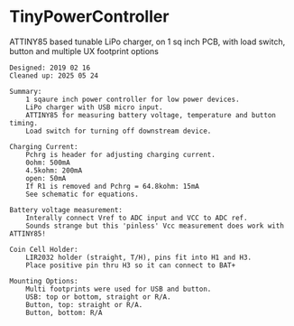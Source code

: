 # TinyPowerController
ATTINY85 based tunable LiPo charger, on 1 sq inch PCB, with load switch, button and multiple UX footprint options 

	Designed: 2019 02 16
	Cleaned up: 2025 05 24

	Summary:
		1 sqaure inch power controller for low power devices.
		LiPo charger with USB micro input.
		ATTINY85 for measuring battery voltage, temperature and button timing.
		Load switch for turning off downstream device.

	Charging Current:
		Pchrg is header for adjusting charging current.
		0ohm: 500mA
		4.5kohm: 200mA
		open: 50mA
		If R1 is removed and Pchrg = 64.8kohm: 15mA
		See schematic for equations.
		
	Battery voltage measurement:
		Interally connect Vref to ADC input and VCC to ADC ref.
		Sounds strange but this 'pinless' Vcc measurement does work with ATTINY85!
		
	Coin Cell Holder:
		LIR2032 holder (straight, T/H), pins fit into H1 and H3.
		Place positive pin thru H3 so it can connect to BAT+
		
	Mounting Options:
		Multi footprints were used for USB and button.
		USB: top or bottom, straight or R/A.
		Button, top: straight or R/A.
		Button, bottom: R/A
		
